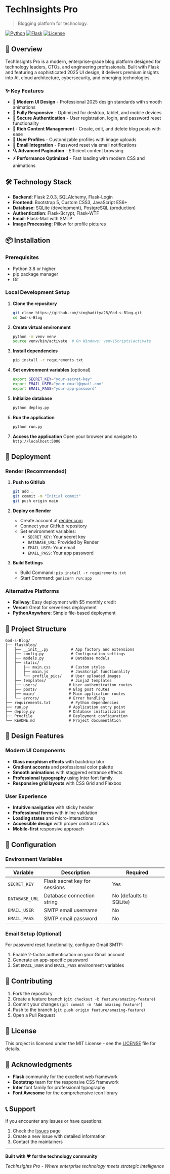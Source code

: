# TechInsights Pro

> Blogging platform for technology.

[![Python](https://img.shields.io/badge/Python-3.8+-blue.svg)](https://python.org)
[![Flask](https://img.shields.io/badge/Flask-2.0.3-green.svg)](https://flask.palletsprojects.com/)
[![License](https://img.shields.io/badge/License-MIT-yellow.svg)](LICENSE)

## 🚀 Overview

TechInsights Pro is a modern, enterprise-grade blog platform designed for technology leaders, CTOs, and engineering professionals. Built with Flask and featuring a sophisticated 2025 UI design, it delivers premium insights into AI, cloud architecture, cybersecurity, and emerging technologies.

### ✨ Key Features

- **🎨 Modern UI Design** - Professional 2025 design standards with smooth animations
- **📱 Fully Responsive** - Optimized for desktop, tablet, and mobile devices
- **🔐 Secure Authentication** - User registration, login, and password reset functionality
- **📝 Rich Content Management** - Create, edit, and delete blog posts with ease
- **👤 User Profiles** - Customizable profiles with image uploads
- **📧 Email Integration** - Password reset via email notifications
- **🔍 Advanced Pagination** - Efficient content browsing
- **⚡ Performance Optimized** - Fast loading with modern CSS and animations

## 🛠️ Technology Stack

- **Backend**: Flask 2.0.3, SQLAlchemy, Flask-Login
- **Frontend**: Bootstrap 5, Custom CSS3, JavaScript ES6+
- **Database**: SQLite (development), PostgreSQL (production)
- **Authentication**: Flask-Bcrypt, Flask-WTF
- **Email**: Flask-Mail with SMTP
- **Image Processing**: Pillow for profile pictures

## 📦 Installation

### Prerequisites

- Python 3.8 or higher
- pip package manager
- Git

### Local Development Setup

1. **Clone the repository**
   ```bash
   git clone https://github.com/singhaditya28/God-s-Blog.git
   cd God-s-Blog
   ```

2. **Create virtual environment**
   ```bash
   python -m venv venv
   source venv/bin/activate  # On Windows: venv\Scripts\activate
   ```

3. **Install dependencies**
   ```bash
   pip install -r requirements.txt
   ```

4. **Set environment variables** (optional)
   ```bash
   export SECRET_KEY="your-secret-key"
   export EMAIL_USER="your-email@gmail.com"
   export EMAIL_PASS="your-app-password"
   ```

5. **Initialize database**
   ```bash
   python deploy.py
   ```

6. **Run the application**
   ```bash
   python run.py
   ```

7. **Access the application**
   Open your browser and navigate to `http://localhost:5000`

## 🚀 Deployment

### Render (Recommended)

1. **Push to GitHub**
   ```bash
   git add .
   git commit -m "Initial commit"
   git push origin main
   ```

2. **Deploy on Render**
   - Create account at [render.com](https://render.com)
   - Connect your GitHub repository
   - Set environment variables:
     - `SECRET_KEY`: Your secret key
     - `DATABASE_URL`: Provided by Render
     - `EMAIL_USER`: Your email
     - `EMAIL_PASS`: Your app password

3. **Build Settings**
   - Build Command: `pip install -r requirements.txt`
   - Start Command: `gunicorn run:app`

### Alternative Platforms

- **Railway**: Easy deployment with $5 monthly credit
- **Vercel**: Great for serverless deployment
- **PythonAnywhere**: Simple file-based deployment

## 📁 Project Structure

```
God-s-Blog/
├── flaskblog/
│   ├── __init__.py          # App factory and extensions
│   ├── config.py            # Configuration settings
│   ├── models.py            # Database models
│   ├── static/
│   │   ├── main.css         # Custom styles
│   │   ├── main.js          # JavaScript functionality
│   │   └── profile_pics/    # User uploaded images
│   ├── templates/           # Jinja2 templates
│   ├── users/              # User authentication routes
│   ├── posts/              # Blog post routes
│   ├── main/               # Main application routes
│   └── errors/             # Error handling
├── requirements.txt         # Python dependencies
├── run.py                  # Application entry point
├── deploy.py               # Database initialization
├── Procfile                # Deployment configuration
└── README.md               # Project documentation
```

## 🎨 Design Features

### Modern UI Components
- **Glass morphism effects** with backdrop blur
- **Gradient accents** and professional color palette
- **Smooth animations** with staggered entrance effects
- **Professional typography** using Inter font family
- **Responsive grid layouts** with CSS Grid and Flexbox

### User Experience
- **Intuitive navigation** with sticky header
- **Professional forms** with inline validation
- **Loading states** and micro-interactions
- **Accessible design** with proper contrast ratios
- **Mobile-first** responsive approach

## 🔧 Configuration

### Environment Variables

| Variable | Description | Required |
|----------|-------------|----------|
| `SECRET_KEY` | Flask secret key for sessions | Yes |
| `DATABASE_URL` | Database connection string | No (defaults to SQLite) |
| `EMAIL_USER` | SMTP email username | No |
| `EMAIL_PASS` | SMTP email password | No |

### Email Setup (Optional)

For password reset functionality, configure Gmail SMTP:

1. Enable 2-factor authentication on your Gmail account
2. Generate an app-specific password
3. Set `EMAIL_USER` and `EMAIL_PASS` environment variables

## 🤝 Contributing

1. Fork the repository
2. Create a feature branch (`git checkout -b feature/amazing-feature`)
3. Commit your changes (`git commit -m 'Add amazing feature'`)
4. Push to the branch (`git push origin feature/amazing-feature`)
5. Open a Pull Request

## 📝 License

This project is licensed under the MIT License - see the [LICENSE](LICENSE) file for details.

## 🙏 Acknowledgments

- **Flask** community for the excellent web framework
- **Bootstrap** team for the responsive CSS framework
- **Inter** font family for professional typography
- **Font Awesome** for the comprehensive icon library

## 📞 Support

If you encounter any issues or have questions:

1. Check the [Issues](https://github.com/singhaditya28/God-s-Blog/issues) page
2. Create a new issue with detailed information
3. Contact the maintainers

---

**Built with ❤️ for the technology community**

*TechInsights Pro - Where enterprise technology meets strategic intelligence*
